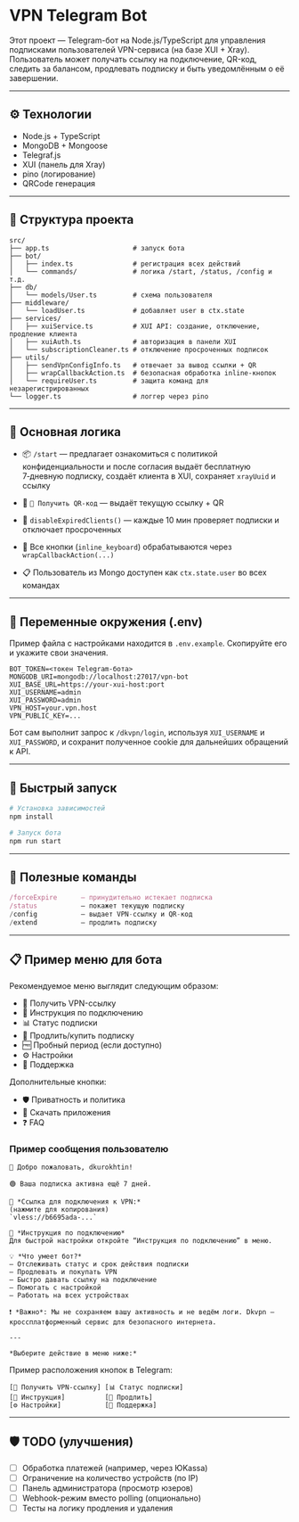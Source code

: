 # VPN Telegram Bot

Этот проект — Telegram-бот на Node.js/TypeScript для управления подписками пользователей VPN-сервиса (на базе XUI + Xray).  
Пользователь может получать ссылку на подключение, QR-код, следить за балансом, продлевать подписку и быть уведомлённым о её завершении.

---

## ⚙️ Технологии

- Node.js + TypeScript
- MongoDB + Mongoose
- Telegraf.js
- XUI (панель для Xray)
- pino (логирование)
- QRCode генерация

---

## 📁 Структура проекта

```
src/
├── app.ts                     # запуск бота
├── bot/
│   ├── index.ts               # регистрация всех действий
│   └── commands/              # логика /start, /status, /config и т.д.
├── db/
│   └── models/User.ts         # схема пользователя
├── middleware/
│   └── loadUser.ts            # добавляет user в ctx.state
├── services/
│   ├── xuiService.ts          # XUI API: создание, отключение, продление клиента
│   ├── xuiAuth.ts             # авторизация в панели XUI
│   └── subscriptionCleaner.ts # отключение просроченных подписок
├── utils/
│   ├── sendVpnConfigInfo.ts   # отвечает за вывод ссылки + QR
│   ├── wrapCallbackAction.ts  # безопасная обработка inline-кнопок
│   └── requireUser.ts         # защита команд для незарегистрированных
└── logger.ts                  # логгер через pino
```

---

## 🧠 Основная логика

 - 📦 `/start` — предлагает ознакомиться с политикой конфиденциальности и после согласия выдаёт бесплатную 7‑дневную подписку, создаёт клиента в XUI, сохраняет `xrayUuid` и ссылку

- 📲 `📲 Получить QR-код` — выдаёт текущую ссылку + QR
- 📅 `disableExpiredClients()` — каждые 10 мин проверяет подписки и отключает просроченных
- 💬 Все кнопки (`inline_keyboard`) обрабатываются через `wrapCallbackAction(...)`
- 📋 Пользователь из Mongo доступен как `ctx.state.user` во всех командах

---

## 📌 Переменные окружения (.env)

Пример файла с настройками находится в `.env.example`. Скопируйте его и укажите свои значения.

```env
BOT_TOKEN=<токен Telegram-бота>
MONGODB_URI=mongodb://localhost:27017/vpn-bot
XUI_BASE_URL=https://your-xui-host:port
XUI_USERNAME=admin
XUI_PASSWORD=admin
VPN_HOST=your.vpn.host
VPN_PUBLIC_KEY=...
```

Бот сам выполнит запрос к `/dkvpn/login`, используя `XUI_USERNAME` и
`XUI_PASSWORD`, и сохранит полученное cookie для дальнейших обращений к API.

---

## 🚀 Быстрый запуск

```bash
# Установка зависимостей
npm install

# Запуск бота
npm run start
```

---

## 🧪 Полезные команды

```ts
/forceExpire      — принудительно истекает подписка
/status           — покажет текущую подписку
/config           — выдает VPN-ссылку и QR-код
/extend           — продлить подписку
```

---

## 📋 Пример меню для бота

Рекомендуемое меню выглядит следующим образом:

- 🔗 Получить VPN-ссылку
- 📝 Инструкция по подключению
- 📊 Статус подписки
- 💸 Продлить/купить подписку
- 🆓 Пробный период (если доступно)
- ⚙️ Настройки
- 💬 Поддержка

Дополнительные кнопки:

- 🛡️ Приватность и политика
- 📱 Скачать приложения
- ❓ FAQ

### Пример сообщения пользователю

```text
👋 Добро пожаловать, dkurokhtin!

🟢 Ваша подписка активна ещё 7 дней.

🔗 *Ссылка для подключения к VPN:*
(нажмите для копирования)
`vless://b6695ada-...`

📱 *Инструкция по подключению*
Для быстрой настройки откройте “Инструкция по подключению” в меню.

💡 *Что умеет бот?*
— Отслеживать статус и срок действия подписки
— Продлевать и покупать VPN
— Быстро давать ссылку на подключение
— Помогать с настройкой
— Работать на всех устройствах

❗ *Важно*: Мы не сохраняем вашу активность и не ведём логи. Dkvpn — кроссплатформенный сервис для безопасного интернета.

---

*Выберите действие в меню ниже:*
```

Пример расположения кнопок в Telegram:

```
[🔗 Получить VPN-ссылку] [📊 Статус подписки]
[📝 Инструкция]          [💸 Продлить]
[⚙️ Настройки]           [💬 Поддержка]
```

---

## 🛡 TODO (улучшения)

- [ ] Обработка платежей (например, через ЮKassa)
- [ ] Ограничение на количество устройств (по IP)
- [ ] Панель администратора (просмотр юзеров)
- [ ] Webhook-режим вместо polling (опционально)
- [ ] Тесты на логику продления и удаления
